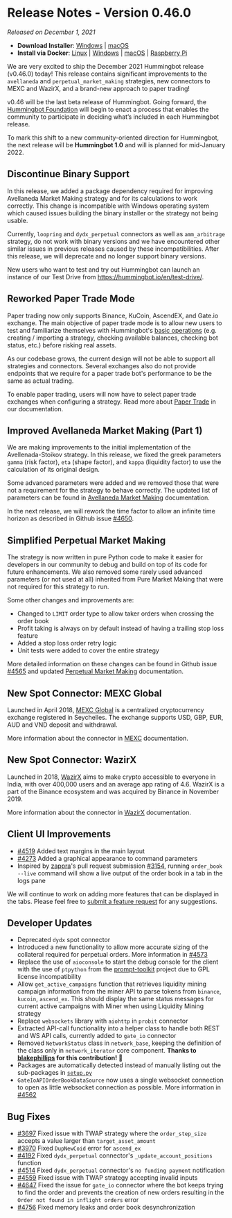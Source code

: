 # Release Notes - Version 0.46.0

*Released on December 1, 2021*

- **Download Installer**: [Windows](https://dist.hummingbot.io/hummingbot_v0.46.0_setup.exe) | [macOS](https://dist.hummingbot.io/hummingbot_v0.46.0.dmg)
- **Install via Docker**: [Linux](/installation/docker/#linuxubuntu) | [Windows](/installation/docker/#windows) | [macOS](/installation/docker/#macos) | [Raspberry Pi](/installation/raspberry-pi/#install-via-docker)

We are very excited to ship the December 2021 Hummingbot release (v0.46.0) today! This release contains significant improvements to the `avellaneda` and `perpetual_market_making` strategies, new connectors to MEXC and WazirX, and a brand-new approach to paper trading!

v0.46 will be the last beta release of Hummingbot. Going forward, the [Hummingbot Foundation](https://hummingbot.io/en/blog/hummingbot-foundation/) will begin to enact a process that enables the community to participate in deciding what’s included in each Hummingbot release.

To mark this shift to a new community-oriented direction for Hummingbot, the next release will be **Hummingbot 1.0** and will is planned for mid-January 2022.


## Discontinue Binary Support

In this release, we added a package dependency required for improving Avellaneda Market Making strategy and for its calculations to work correctly. This change is incompatible with Windows operating system which caused issues building the binary installer or the strategy not being usable.

Currently, `loopring` and `dydx_perpetual` connectors as well as `amm_arbitrage` strategy, do not work with binary versions and we have encountered other similar issues in previous releases caused by these incompatibilities. After this release, we will deprecate and no longer support binary versions.

New users who want to test and try out Hummingbot can launch an instance of our Test Drive from https://hummingbot.io/en/test-drive/.


## Reworked Paper Trade Mode

Paper trading now only supports Binance, KuCoin, AscendEX, and Gate.io exchange. The main objective of paper trade mode is to allow new users to test and familiarize themselves with Hummingbot's [basic operations](/operation) (e.g. creating / importing a strategy, checking available balances, checking bot status, etc.) before risking real assets.

As our codebase grows, the current design will not be able to support all strategies and connectors. Several exchanges also do not provide endpoints that we require for a paper trade bot's performance to be the same as actual trading.

To enable paper trading, users will now have to select paper trade exchanges when configuring a strategy. Read more about [Paper Trade](/global-configs/paper-trade) in our documentation.


## Improved Avellaneda Market Making (Part 1)

We are making improvements to the initial implementation of the Avellenada-Stoikov strategy. In this release, we fixed the greek parameters `gamma` (risk factor), `eta` (shape factor), and `kappa` (liquidity factor) to use the calculation of its original design.

Some advanced parameters were added and we removed those that were not a requirement for the strategy to behave correctly. The updated list of parameters can be found in [Avellaneda Market Making](/strategies/avellaneda-market-making/#strategy-configs) documentation.

In the next release, we will rework the time factor to allow an infinite time horizon as described in Github issue [#4650](https://github.com/CoinAlpha/hummingbot/issues/4650).


## Simplified Perpetual Market Making

The strategy is now written in pure Python code to make it easier for developers in our community to debug and build on top of its code for future enhancements. We also removed some rarely used advanced parameters (or not used at all) inherited from Pure Market Making that were not required for this strategy to run.

Some other changes and improvements are:

- Changed to `LIMIT` order type to allow taker orders when crossing the order book
- Profit taking is always on by default instead of having a trailing stop loss feature
- Added a stop loss order retry logic
- Unit tests were added to cover the entire strategy

More detailed information on these changes can be found in Github issue [#4565](https://github.com/CoinAlpha/hummingbot/issues/4565) and updated [Perpetual Market Making](/strategies/perpetual-market-making) documentation.


## New Spot Connector: MEXC Global

Launched in April 2018, [MEXC Global](https://www.mexc.com/) is a centralized cryptocurrency exchange registered in Seychelles. The exchange supports USD, GBP, EUR, AUD and VND deposit and withdrawal.

More information about the connector in [MEXC](/exchanges/mexc/) documentation.


## New Spot Connector: WazirX

Launched in 2018, [WazirX](https://wazirx.com/) aims to make crypto accessible to everyone in India, with over 400,000 users and an average app rating of 4.6. WazirX is a part of the Binance ecosystem and was acquired by Binance in November 2019.

More information about the connector in [WazirX](/exchanges/wazirx/) documentation.


## Client UI Improvements

- [#4519](https://github.com/CoinAlpha/hummingbot/issues/4519) Added text margins in the main layout
- [#4273](https://github.com/CoinAlpha/hummingbot/issues/4273) Added a graphical appearance to command parameters
- Inspired by [zappra](https://github.com/zappra)'s pull request submission [#3154](https://github.com/CoinAlpha/hummingbot/pull/3154), running `order_book --live` command will show a live output of the order book in a tab in the logs pane

We will continue to work on adding more features that can be displayed in the tabs. Please feel free to [submit a feature request](https://github.com/CoinAlpha/hummingbot/issues/new?assignees=&labels=enhancement&template=feature_request.md&title=) for any suggestions.


## Developer Updates

- Deprecated `dydx` spot connector
- Introduced a new functionality to allow more accurate sizing of the collateral required for perpetual orders. More information in [#4573](https://github.com/coinalpha/hummingbot/issues/4573)
- Replace the use of `aioconsole` to start the debug console for the client with the use of `ptpython` from the [prompt-toolkit](https://github.com/prompt-toolkit/ptpython) project due to GPL license incompatibility
- Allow `get_active_campaigns` function that retrieves liquidity mining campaign information from the miner API to parse tokens from `binance`, `kucoin`, `ascend_ex`. This should display the same status messages for current active campaigns with Miner when using Liquidity Mining strategy
- Replace `websockets` library with `aiohttp` in `probit` connector
- Extracted API-call functionality into a helper class to handle both REST and WS API calls, currently added to `gate_io` connector
- Removed `NetworkStatus` class in `network_base`, keeping the definition of the class only in `network_iterator` core component. **Thanks to [blakephillips](https://github.com/blakephillips) for this contribution! 🙏**
- Packages are automatically detected instead of manually listing out the sub-packages in [`setup.py`](https://github.com/CoinAlpha/hummingbot/blob/master/setup.py#L37)
- `GateIoAPIOrderBookDataSource` now uses a single websocket connection to open as little websocket connection as possible. More information in [#4562](https://github.com/CoinAlpha/hummingbot/pull/4562)


## Bug Fixes

- [#3697](https://github.com/CoinAlpha/hummingbot/issues/3697) Fixed issue with TWAP strategy where the `order_step_size` accepts a value larger than `target_asset_amount`
- [#3970](https://github.com/CoinAlpha/hummingbot/issues/3970) Fixed `DupNewCoid` error for `ascend_ex`
- [#4192](https://github.com/CoinAlpha/hummingbot/issues/4192) Fixed `dydx_perpetual` connector's `_update_account_positions` function
- [#4514](https://github.com/CoinAlpha/hummingbot/issues/4514) Fixed `dydx_perpetual` connector's `no funding payment` notification
- [#4559](https://github.com/CoinAlpha/hummingbot/issues/4559) Fixed issue with TWAP strategy accepting invalid inputs
- [#4647](https://github.com/CoinAlpha/hummingbot/issues/4647) Fixed the issue for `gate_io` connector where the bot keeps trying to find the order and prevents the creation of new orders resulting in the `Order not found in inflight orders` error
- [#4756](https://github.com/CoinAlpha/hummingbot/pull/4756) Fixed memory leaks and order book desynchronization